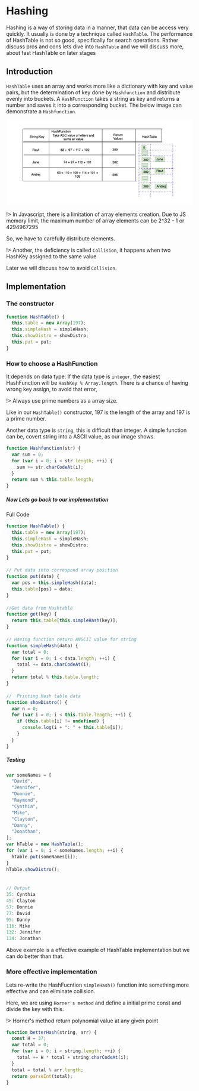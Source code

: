 # Hashing

Hashing is a way of storing data in a manner, that data can be access very quickly. It usually is done by a technique called `HashTable`. The performance of HashTable is not so good, specifically for search operations.
Rather discuss pros and cons lets dive into `HashTable` and we will discuss more, about fast HashTable on later stages

## Introduction

`HashTable` uses an array and works more like a dictionary with key and value pairs, but the determination of key done by `Hashfunction` and distribute evenly into buckets.
A `HashFunction` takes a string as key and returns a number and saves it into a corresponding bucket.
The below image can demonstrate a `Hashfunction`.

![alt text](_media/hashfunction.png)

!> In Javascript, there is a limitation of array elements creation. Due to JS memory limit, the maximum number of array elements can be
2^32 - 1 or 4294967295

So, we have to carefully distribute elements.

!> Another, the deficiency is called `Collision`, it happens when two HashKey assigned to the same value

Later we will discuss how to avoid `Collision`.

## Implementation

### The constructor

```js
function HashTable() {
  this.table = new Array(197);
  this.simpleHash = simpleHash;
  this.showDistro = showDistro;
  this.put = put;
}
```

### How to choose a HashFunction

It depends on data type.
If the data type is `integer`, the easiest HashFunction will be `HashKey % Array.length`.
There is a chance of having wrong key assign, to avoid that error,

!> Always use prime numbers as a array size.

Like in our `HashTable()` constructor, 197 is the length of the array and 197 is a prime number.

Another data type is `string`, this is difficult than integer. A simple function can be, covert string into a ASCII value, as our image shows.

```js
function Hashfunction(str) {
  var sum = 0;
  for (var i = 0; i < str.length; ++i) {
    sum += str.charCodeAt(i);
  }
  return sum % this.table.length;
}
```

##### Now Lets go back to our implementation

Full Code

```js
function HashTable() {
  this.table = new Array(197);
  this.simpleHash = simpleHash;
  this.showDistro = showDistro;
  this.put = put;
}

// Put data into correspond array position
function put(data) {
  var pos = this.simpleHash(data);
  this.table[pos] = data;
}

//Get data from Hashtable
function get(key) {
  return this.table[this.simpleHash(key)];
}

// Hasing function return ANSCII value for string
function simpleHash(data) {
  var total = 0;
  for (var i = 0; i < data.length; ++i) {
    total += data.charCodeAt(i);
  }
  return total % this.table.length;
}

//  Printing Hash table data
function showDistro() {
  var n = 0;
  for (var i = 0; i < this.table.length; ++i) {
    if (this.table[i] != undefined) {
      console.log(i + ": " + this.table[i]);
    }
  }
}
```

##### Testing

```js
var someNames = [
  "David",
  "Jennifer",
  "Donnie",
  "Raymond",
  "Cynthia",
  "Mike",
  "Clayton",
  "Danny",
  "Jonathan",
];
var hTable = new HashTable();
for (var i = 0; i < someNames.length; ++i) {
  hTable.put(someNames[i]);
}
hTable.showDistro();


// Output
35: Cynthia
45: Clayton
57: Donnie
77: David
95: Danny
116: Mike
132: Jennifer
134: Jonathan

```

Above example is a effective example of HashTable implementation but we can do better than that.

### More effective implementation

Lets re-write the HashFucntion `simpleHash()` function into something more effective and can eliminate collision.

Here, we are using `Horner's method` and define a initial prime const and divide the key with this.

!> Horner's method return polynomial value at any given point

```js
function betterHash(string, arr) {
  const H = 37;
  var total = 0;
  for (var i = 0; i < string.length; ++i) {
    total += H * total + string.charCodeAt(i);
  }
  total = total % arr.length;
  return parseInt(total);
}
```
